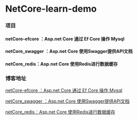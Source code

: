 # NetCore-learn-demo

### 项目
#### netCore-efcore ：Asp.net Core 通过 Ef Core 操作 Mysql
#### netCore_swagger ：Asp.net Core 使用Swagger提供API文档
#### netCore_redis：Asp.net Core 使用Redis进行数据缓存

### 博客地址
[netCore-efcore ：Asp.net Core 通过 Ef Core 操作 Mysql](http://www.cnblogs.com/nbfujx/p/8029837.html)</br>

[netCore_swagger ：Asp.net Core 使用Swagger提供API文档](http://www.cnblogs.com/nbfujx/p/8034028.html)</br>

[netCore_redis：Asp.net Core 使用Redis进行数据缓存](http://www.cnblogs.com/nbfujx/p/8037203.html)</br>
